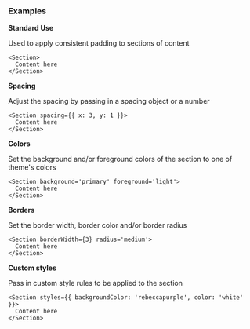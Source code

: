 ### Examples

**Standard Use**

Used to apply consistent padding to sections of content

```
<Section>
  Content here
</Section>
```

**Spacing**

Adjust the spacing by passing in a spacing object or a number

```
<Section spacing={{ x: 3, y: 1 }}>
  Content here
</Section>
```

**Colors**

Set the background and/or foreground colors of the section to one of theme's colors

```
<Section background='primary' foreground='light'>
  Content here
</Section>
```

**Borders**

Set the border width, border color and/or border radius

```
<Section borderWidth={3} radius='medium'>
  Content here
</Section>
```

**Custom styles**

Pass in custom style rules to be applied to the section

```
<Section styles={{ backgroundColor: 'rebeccapurple', color: 'white' }}>
  Content here
</Section>
```
